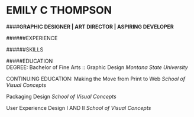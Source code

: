 # EMILY C THOMPSON  
####**GRAPHIC DESIGNER | ART DIRECTOR | ASPIRING DEVELOPER**

######EXPERIENCE


######SKILLS

#####EDUCATION  
DEGREE:
Bachelor of Fine Arts :: Graphic Design
_Montana State University_

CONTINUING EDUCATION:
Making the Move from Print to Web
_School of Visual Concepts_

Packaging Design
_School of Visual Concepts_

User Experience Design I AND II
_School of Visual Concepts_


